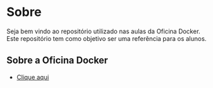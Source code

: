# Sobre

Seja bem vindo ao repositório utilizado nas aulas da Oficina Docker.   
Este repositório tem como objetivo ser uma referência para os alunos.

## Sobre a Oficina Docker

- [Clique aqui](https://ead.jlcp.com.br/curso/oficina-docker/)